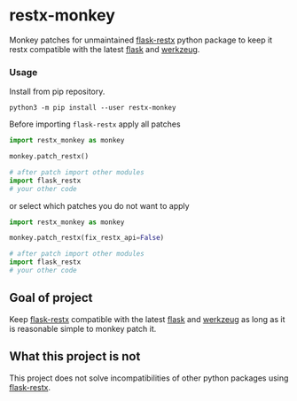 # restx-monkey

Monkey patches for unmaintained [flask-restx](https://github.com/python-restx/flask-restx) python package to keep it
restx compatible with the latest [flask](https://github.com/pallets/flask) and [werkzeug](https://github.com/pallets/werkzeug).

### Usage

Install from pip repository.

```shell
python3 -m pip install --user restx-monkey
```

Before importing `flask-restx` apply all patches

```python
import restx_monkey as monkey

monkey.patch_restx()

# after patch import other modules 
import flask_restx
# your other code
```

or select which patches you do not want to apply

```python
import restx_monkey as monkey

monkey.patch_restx(fix_restx_api=False)

# after patch import other modules 
import flask_restx
# your other code
```

## Goal of project

Keep [flask-restx](https://github.com/python-restx/flask-restx) compatible with the latest [flask](https://github.com/pallets/flask) and [werkzeug](https://github.com/pallets/werkzeug) as long as it is reasonable simple to monkey patch it.

## What this project is not

This project does not solve incompatibilities of other python packages using [flask-restx](https://github.com/python-restx/flask-restx).

